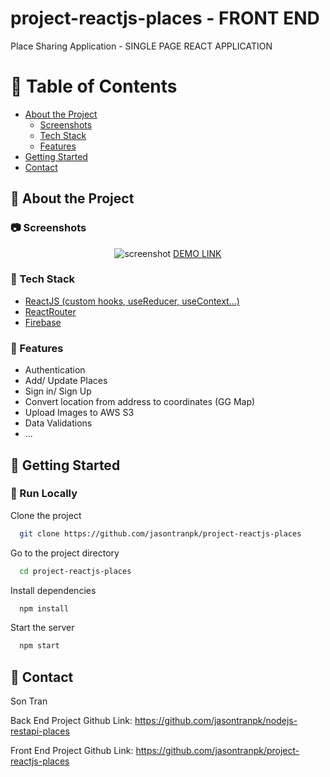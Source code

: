 # project-reactjs-places - FRONT END
Place Sharing Application -  SINGLE PAGE REACT APPLICATION

<!-- Table of Contents -->
# :notebook_with_decorative_cover: Table of Contents

- [About the Project](#star2-about-the-project)
  * [Screenshots](#camera-screenshots)
  * [Tech Stack](#space_invader-tech-stack)
  * [Features](#dart-features)
- [Getting Started](#toolbox-getting-started)
- [Contact](#handshake-contact)

  

<!-- About the Project -->
## :star2: About the Project


<!-- Screenshots -->
### :camera: Screenshots

<div align="center"> 
  <img src="https://user-images.githubusercontent.com/62680684/203251601-8ee6c598-1a7e-4c75-b2a6-ed3c50c4e340.png" alt="screenshot" />
  <a href="http://d3ahiru7au7zsk.cloudfront.net"> DEMO LINK </a>
</div>


<!-- TechStack -->
### :space_invader: Tech Stack

<ul>
  <li><a href="https://nodejs.org/en/">ReactJS (custom hooks, useReducer, useContext...)</a></li>
  <li><a href="https://reactrouter.com/en/main">ReactRouter</a></li>
  <li><a href="https://firebase.google.com/">Firebase</a></li>
</ul>



<!-- Features -->
### :dart: Features

- Authentication
- Add/ Update Places
- Sign in/ Sign Up
- Convert location from address to coordinates (GG Map)
- Upload Images to AWS S3
- Data Validations
- ...

<!-- Getting Started -->
## 	:toolbox: Getting Started

<!-- Prerequisites -->

<!-- Run Locally -->
### :running: Run Locally

Clone the project

```bash
  git clone https://github.com/jasontranpk/project-reactjs-places
```

Go to the project directory

```bash
  cd project-reactjs-places
```

Install dependencies

```bash
  npm install
```

Start the server

```bash
  npm start
```

<!-- Contact -->
## :handshake: Contact

Son Tran

Back End Project Github Link: <a href="https://github.com/jasontranpk/nodejs-restapi-places">https://github.com/jasontranpk/nodejs-restapi-places</a>

Front End Project Github Link:  <a href="https://github.com/jasontranpk/project-reactjs-places">https://github.com/jasontranpk/project-reactjs-places</a>
